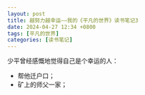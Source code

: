 ```yaml
---
layout: post
title: 越努力越幸运——我的《平凡的世界》读书笔记3
date: 2024-04-27 12:34 +0800
tags: [平凡的世界]
categories: [读书笔记]
---
```


少平曾经感慨地觉得自己是个幸运的人：    
- 帮他迁户口；
- 矿上的师父一家；

